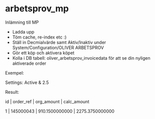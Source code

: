 # arbetsprov_mp
Inlämning till MP

* Ladda upp
* Töm cache, re-index etc :)
* Ställ in Decmialvärde samt Aktiv/Inaktiv under System/Configuration/OLIVER ARBETSPROV
* Gör ett köp och aktivera köpet
* Kolla i DB tabell: oliver_arbetsprov_invoicedata för att se din nyligen aktiverade order 

Exempel:

Settings: 
Active & 2.5

Result:
	
id	|	order_ref	|	org_amount	|	calc_amount

1	|	145000043	|	910.1500000000	|	2275.3750000000

